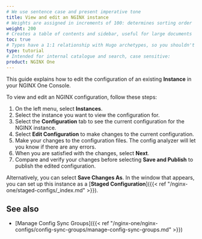```yaml
---
# We use sentence case and present imperative tone
title: View and edit an NGINX instance
# Weights are assigned in increments of 100: determines sorting order
weight: 200
# Creates a table of contents and sidebar, useful for large documents
toc: true
# Types have a 1:1 relationship with Hugo archetypes, so you shouldn't need to change this
type: tutorial
# Intended for internal catalogue and search, case sensitive:
product: NGINX One
---
```

<!-- Possible future include, with similar files in config-sync-groups/ and staged-configs/ subdirectories -->

This guide explains how to edit the configuration of an existing **Instance** in your NGINX One Console.

To view and edit an NGINX configuration, follow these steps:

1. On the left menu, select **Instances**.
2. Select the instance you want to view the configuration for.
3. Select the **Configuration** tab to see the current configuration for the NGINX instance.
4. Select **Edit Configuration** to make changes to the current configuration.
5. Make your changes to the configuration files. The config analyzer will let you know if there are any errors.
6. When you are satisfied with the changes, select **Next**.
7. Compare and verify your changes before selecting **Save and Publish** to publish the edited configuration.

Alternatively, you can select **Save Changes As**. In the window that appears, you can set up this instance as a [**Staged Configuration**]({{< ref "/nginx-one/staged-configs/_index.md" >}}).

## See also

- [Manage Config Sync Groups]({{< ref "/nginx-one/nginx-configs/config-sync-groups/manage-config-sync-groups.md" >}})
